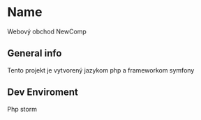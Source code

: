 # Name
Webový obchod NewComp

## General info
Tento projekt je vytvorený jazykom php a frameworkom symfony

## Dev Enviroment
Php storm